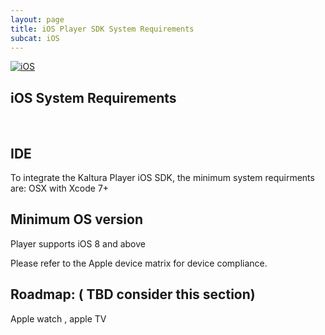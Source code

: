 ```yaml
---
layout: page
title: iOS Player SDK System Requirements
subcat: iOS
---
```


[![iOS](https://img.shields.io/badge/iOS-Supported-green.svg)](https://github.com/kaltura/player-sdk-native-ios)
## iOS System Requirements 
&nbsp;

## IDE 
To integrate the Kaltura Player iOS SDK, the minimum system requirments are:
OSX with Xcode 7+ 
  
## Minimum OS version 
Player supports iOS 8 and above 

Please refer to the Apple device matrix for device compliance.  

## Roadmap: ( TBD consider this section)
 Apple watch , apple TV   

